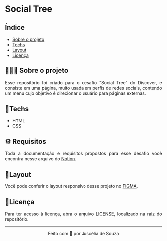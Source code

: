 # Social Tree

## Índice

<ul>
  <li><a href="#about">Sobre o projeto</a></li>
  <li><a href="#techs">Techs</a></li>
  <li><a href="#layout">Layout</a></li>
  <li><a href="#license">Licença</a></li>
  <!--li><a href="#"></a><li>
  <li><a href="#execute">Execução</a></li>
  <li><a href="#"></a></li-->
</ul>

<div id="about">
  <h2>👩🏽‍💻 Sobre o projeto</h2>

  <p align="justify">Esse repositório foi criado para o desafio "Social Tree" do Discover, e consiste em uma página, muito usada em perfis de redes sociais, contendo um menu cujo objetivo é direcionar o usuário para páginas externas.</p>
</div>

<div id="techs">
  <h2>🔨Techs</h2>

  - HTML
  - CSS
</div>

<div id="requirement">
  <h2>⚙ Requisitos</h2>

  <p align="justify">
    Toda a documentação e requisitos propostos para esse desafio você encontra nesse arquivo do <a href="https://efficient-sloth-d85.notion.site/Desafio-Social-Tree-a4008e467a3248c4b05c97cf78aea44f" target="_blank" rel="noopener noreferrer">Notion</a>.
  </p>
</div>

<!--div id="#">
  <h2></h2>

  <p align="justify"></p>
</div>

<div id="requisitos">
  <h2></h2>

  <p align="justify"></p>
</div--> 

<div id="layout">
  <h2>🎨Layout</h2>
  Você pode conferir o layout responsivo desse projeto no <a href="https://www.figma.com/file/hK74ayYIbwVYJCVUhVkYWn/DD-%2F-Social-links-(Copy)?node-id=120%3A19" target="_blank" rel="noopener noreferrer">FIGMA</a>.
  <p align="justify"></p>
</div>

<!--div id="execute">
  <h2>Execução</h2>

  <p align="justify">
  Para executar o código em seu computador, bastar copiar o url do repositório e dar um git clone.
  Abra a pasta no VS Code e execute os seguintes comandos no terminal:

    //instalar dependências
    npm install

    //atualizar as dependências 
    npm update *

    //rodar o projeto 
    npm start

  </p>

</!--div-->

<div id="license">
  <h2>🧾Licença</h2>

  <p align="justify">
    Para ter acesso à licença, abra o arquivo <a href="LICENSE">LICENSE</a>, localizado na raiz do repositório.
  </p>
</div>

<hr>

<p align="center">Feito com 💜 por Juscélia de Souza</p>
